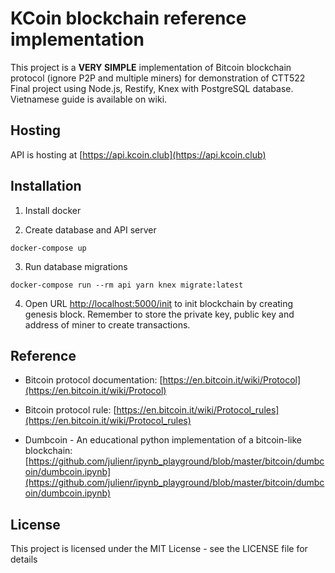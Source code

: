 # KCoin blockchain reference implementation

This project is a **VERY SIMPLE** implementation of Bitcoin blockchain protocol (ignore P2P and multiple miners) for demonstration of CTT522 Final project using Node.js, Restify, Knex with PostgreSQL database. Vietnamese guide is available on wiki.

## Hosting

API is hosting at [https://api.kcoin.club](https://api.kcoin.club)

## Installation

1. Install docker

2. Create database and API server

```
docker-compose up
```

3. Run database migrations

```
docker-compose run --rm api yarn knex migrate:latest
```

4. Open URL [http://localhost:5000/init](http://localhost:5000/init) to init blockchain by creating genesis block. Remember to store the private key, public key and address of miner to create transactions.

## Reference

* Bitcoin protocol documentation: [https://en.bitcoin.it/wiki/Protocol](https://en.bitcoin.it/wiki/Protocol)

* Bitcoin protocol rule: [https://en.bitcoin.it/wiki/Protocol_rules](https://en.bitcoin.it/wiki/Protocol_rules)

* Dumbcoin - An educational python implementation of a bitcoin-like blockchain: [https://github.com/julienr/ipynb_playground/blob/master/bitcoin/dumbcoin/dumbcoin.ipynb](https://github.com/julienr/ipynb_playground/blob/master/bitcoin/dumbcoin/dumbcoin.ipynb)

## License

This project is licensed under the MIT License - see the LICENSE file for details
